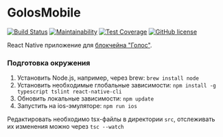 # GolosMobile

[![Build Status](https://travis-ci.org/GolosTools/GolosMobile.svg?branch=master)](https://travis-ci.org/GolosTools/GolosMobile)
[![Maintainability](https://api.codeclimate.com/v1/badges/bcd6427fccf1acd0ab79/maintainability)](https://codeclimate.com/github/GolosTools/GolosMobile/maintainability)
[![Test Coverage](https://api.codeclimate.com/v1/badges/bcd6427fccf1acd0ab79/test_coverage)](https://codeclimate.com/github/GolosTools/GolosMobile/test_coverage)
[![GitHub license](https://img.shields.io/badge/license-MIT-blue.svg)](https://raw.githubusercontent.com/GolosTools/GolosMobile/master/LICENSE)

React Native приложение для [блокчейна "Голос"](https://developers.golos.io/doc).

### Подготовка окружения

1. Установить Node.js, например, через brew: `brew install node`
2. Установить необходимые глобальные зависимости: `npm install -g typescript tslint react-native-cli`
3. Обновить локальные зависимости: `npm update`
4. Запустить на ios-эмуляторе: `npm run ios`

Редактировать необходимо tsx-файлы в директории `src`, отслеживать их изменения можно через `tsc --watch`
